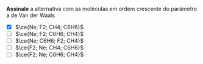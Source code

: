 **Assinale** a alternativa com as moléculas em ordem crescente do parâmetro a de Van der Waals

- [x] $\ce{Ne; F2; CH4; C6H6}$
- [ ] $\ce{Ne; F2; C6H6; CH4}$
- [ ] $\ce{Ne; C6H6; F2; CH4}$
- [ ] $\ce{F2; Ne; CH4; C6H6}$
- [ ] $\ce{F2; Ne; C6H6; CH4}$
